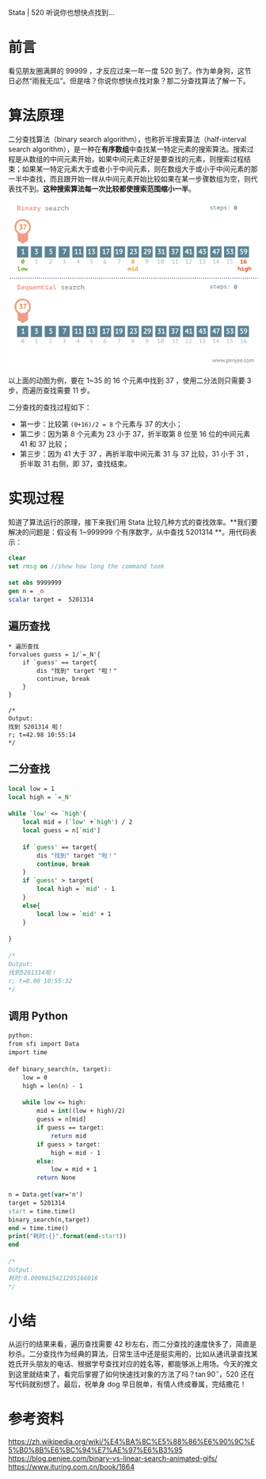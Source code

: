 
Stata | 520 听说你也想快点找到...

# 前言

看见朋友圈满屏的 99999 ，才反应过来一年一度 520 到了。作为单身狗，这节日必然“雨我无瓜”。但是啥？你说你想快点找对象？那二分查找算法了解一下。

# 算法原理

二分查找算法（binary search algorithm），也称折半搜索算法（half-interval search algorithm），是一种在**有序数组**中查找某一特定元素的搜索算法。搜索过程是从数组的中间元素开始，如果中间元素正好是要查找的元素，则搜索过程结束；如果某一特定元素大于或者小于中间元素，则在数组大于或小于中间元素的那一半中查找，而且跟开始一样从中间元素开始比较如果在某一步骤数组为空，则代表找不到。**这种搜索算法每一次比较都使搜索范围缩小一半**。

![](./image/4.gif)

以上面的动图为例，要在 1~35 的 16 个元素中找到 37 ，使用二分法则只需要 3 步，而遍历查找需要 11 步。

二分查找的查找过程如下：

- 第一步：比较第 `(0+16)/2 = 8` 个元素与 37 的大小；
- 第二步：因为第 8 个元素为 23 小于 37，折半取第 8 位至 16 位的中间元素 41 和 37 比较；
- 第三步：因为 41 大于 37 ，再折半取中间元素 31 与 37 比较，31 小于 31 ，折半取 31 右侧，即 37，查找结束。

# 实现过程

知道了算法运行的原理，接下来我们用 Stata 比较几种方式的查找效率。**我们要解决的问题是：假设有 1~999999 个有序数字，从中查找 5201314 **。用代码表示：

```Stata
clear
set rmsg on //show how long the command took

set obs 9999999
gen n = _n
scalar target =  5201314
```

## 遍历查找

```
* 遍历查找
forvalues guess = 1/`=_N'{
	if `guess' == target{
		dis "找到" target "啦！"
		continue, break
	}
}

/*
Output:
找到 5201314 啦！
r; t=42.98 10:55:14
*/

```
## 二分查找

```Stata
local low = 1
local high = `=_N'

while `low' <= `high'{
	local mid = (`low' +`high') / 2
	local guess = n[`mid']

	if `guess' == target{
		dis "找到" target "啦！"
		continue, break
	}
	if `guess' > target{
		local high = `mid' - 1
	}
	else{
		local low = `mid' + 1
	}
	
}

/*
Output:
找到5201314啦！
r; t=0.00 10:55:32
*/

```

## 调用 Python

```Stata
python:
from sfi import Data
import time

def binary_search(n, target):
	low = 0
	high = len(n) - 1

	while low <= high:
		mid = int((low + high)/2)
		guess = n[mid]
		if guess == target:
			return mid
		if guess > target:
			high = mid - 1
		else:
			low = mid + 1
		return None

n = Data.get(var='n')
target = 5201314
start = time.time()
binary_search(n,target)
end = time.time()
print("耗时:{}".format(end-start))
end

/*
Output:
耗时:0.0009615421295166016
*/
```


# 小结

从运行的结果来看，遍历查找需要 42 秒左右，而二分查找的速度快多了，简直是秒杀。二分查找作为经典的算法，日常生活中还是挺实用的，比如从通讯录查找某姓氏开头朋友的电话、根据学号查找对应的姓名等，都能够派上用场。今天的推文到这里就结束了，看完后掌握了如何快速找对象的方法了吗？$\tan90^\circ$，520 还在写代码就别想了。最后，祝单身 dog 早日脱单，有情人终成眷属，完结撒花！


# 参考资料
https://zh.wikipedia.org/wiki/%E4%BA%8C%E5%88%86%E6%90%9C%E5%B0%8B%E6%BC%94%E7%AE%97%E6%B3%95
https://blog.penjee.com/binary-vs-linear-search-animated-gifs/
https://www.ituring.com.cn/book/1864